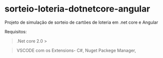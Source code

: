 # sorteio-loteria-dotnetcore-angular
Projeto de simulação de sorteio de cartões de loteria em .net core e Angular

Requisitos:
> .Net core 2.0 >

> VSCODE com os Extensions- C#, Nuget Packege Manager, 

